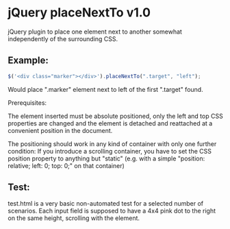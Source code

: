 jQuery placeNextTo v1.0
=======================

jQuery plugin to place one element next to another somewhat independently of the surrounding CSS.

Example:
--------
```javascript
$('<div class="marker"></div>').placeNextTo(".target", "left");
```

Would place ".marker" element next to left of the first ".target" found.

Prerequisites:

The element inserted must be absolute positioned, only the left and top CSS properties are changed and the element is detached and 
reattached at a convenient position in the document.

The positioning should work in any kind of container with only one further condition: If you introduce a scrolling container, you
have to set the CSS position property to anything but "static" (e.g. with a simple "position: relative; left: 0; top: 0;" on that container)  

Test:
-----

test.html is a very basic non-automated test for a selected number of scenarios. Each input field is supposed to have a 4x4 pink dot to the right
on the same height, scrolling with the element.

